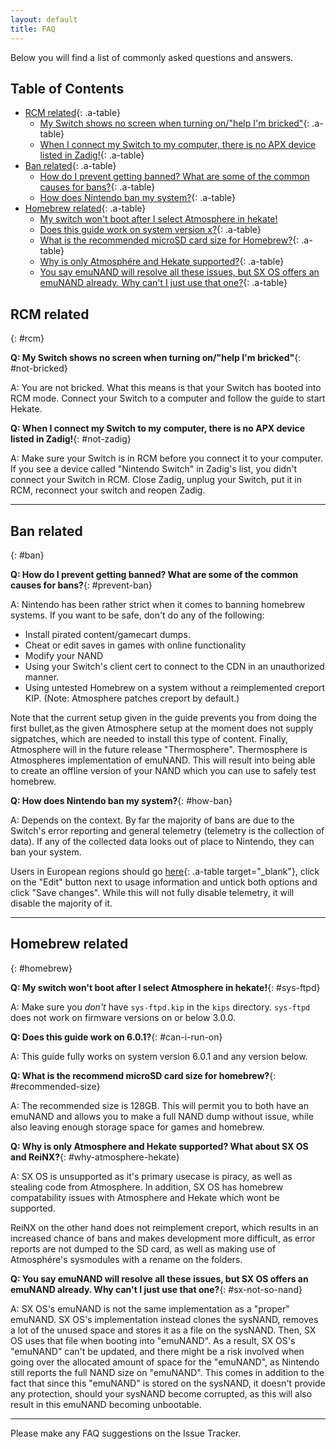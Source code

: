 ```yaml
---
layout: default
title: FAQ
---
```


Below you will find a list of commonly asked questions and answers.

## Table of Contents

- [RCM related](#rcm){: .a-table}
  - [My Switch shows no screen when turning on/"help I'm bricked"](#not-bricked){: .a-table}
  - [When I connect my Switch to my computer, there is no APX device listed in Zadig!](#not-zadig){: .a-table}
- [Ban related](#ban){: .a-table}
  - [How do I prevent getting banned? What are some of the common causes for bans?](#prevent-ban){: .a-table}
  - [How does Nintendo ban my system?](#how-ban){: .a-table}
- [Homebrew related](#homebrew){: .a-table}
  - [My switch won't boot after I select Atmosphere in hekate!](#sys-ftpd)
  - [Does this guide work on system version x?](#can-i-run-on){: .a-table}
  - [What is the recommended microSD card size for Homebrew?](#recommended-size){: .a-table}
  - [Why is only Atmosphére and Hekate supported?](#why-atmosphere-hekate){: .a-table}
  - [You say emuNAND will resolve all these issues, but SX OS offers an emuNAND already. Why can't I just use that one?](#sx-not-so-nand){: .a-table}

## RCM related
{: #rcm}

**Q: My Switch shows no screen when turning on/"help I'm bricked"**{: #not-bricked}

A: You are not bricked. What this means is that your Switch has booted into RCM mode. Connect your Switch to a computer and follow the guide to start Hekate.

**Q: When I connect my Switch to my computer, there is no APX device listed in Zadig!**{: #not-zadig}

A: Make sure your Switch is in RCM before you connect it to your computer. If you see a device called "Nintendo Switch" in Zadig's list, you didn't connect your Switch in RCM. Close Zadig, unplug your Switch, put it in RCM, reconnect your switch and reopen Zadig.

---

## Ban related
{: #ban}

**Q: How do I prevent getting banned? What are some of the common causes for bans?**{: #prevent-ban}

A: Nintendo has been rather strict when it comes to banning homebrew systems. If you want to be safe, don't do any of the following:

- Install pirated content/gamecart dumps.
- Cheat or edit saves in games with online functionality
- Modify your NAND
- Using your Switch's client cert to connect to the CDN in an unauthorized manner.
- Using untested Homebrew on a system without a reimplemented creport KIP. (Note: Atmosphere patches creport by default.)

Note that the current setup given in the guide prevents you from doing the first bullet,as the given Atmosphere setup at the moment does not supply sigpatches, which are needed to install this type of content. Finally, Atmosphere will in the future release "Thermosphere". Thermosphere is Atmospheres implementation of emuNAND. This will result into being able to create an offline version of your NAND which you can use to safely test homebrew.

**Q: How does Nintendo ban my system?**{: #how-ban}

A: Depends on the context. By far the majority of bans are due to the Switch's error reporting and general telemetry (telemetry is the collection of data). If any of the collected data looks out of place to Nintendo, they can ban your system.

Users in European regions should go [here](https://accounts.nintendo.com/setting){: .a-table target="_blank"}, click on the "Edit" button next to usage information and untick both options and click "Save changes". While this will not fully disable telemetry, it will disable the majority of it.

---

## Homebrew related
{: #homebrew}


**Q: My switch won't boot after I select Atmosphere in hekate!**{: #sys-ftpd}

A: Make sure you _don't_ have `sys-ftpd.kip` in the `kips` directory. `sys-ftpd` does not work on firmware versions on or below 3.0.0.

**Q: Does this guide work on 6.0.1?**{: #can-i-run-on}

A: This guide fully works on system version 6.0.1 and any version below.

**Q: What is the recommend microSD card size for homebrew?**{: #recommended-size}

A: The recommended size is 128GB. This will permit you to both have an emuNAND and allows you to make a full NAND dump without issue, while also leaving enough storage space for games and homebrew.

**Q: Why is only Atmosphere and Hekate supported? What about SX OS and ReiNX?**{: #why-atmosphere-hekate}

A: SX OS is unsupported as it's primary usecase is piracy, as well as stealing code from Atmosphere. In addition, SX OS has homebrew compatability issues with Atmosphere and Hekate which wont be supported.

ReiNX on the other hand does not reimplement creport, which results in an increased chance of bans and makes development more difficult, as error reports are not dumped to the SD card, as well as making use of Atmosphére's sysmodules with a rename on the folders.

**Q: You say emuNAND will resolve all these issues, but SX OS offers an emuNAND already. Why can't I just use that one?**{: #sx-not-so-nand}

A: SX OS's emuNAND is not the same implementation as a "proper" emuNAND. SX OS's implementation instead clones the sysNAND, removes a lot of the unused space and stores it as a file on the sysNAND. Then, SX OS uses that file when booting into "emuNAND". As a result, SX OS's "emuNAND" can't be updated, and there might be a risk involved when going over the allocated amount of space for the "emuNAND", as Nintendo still reports the full NAND size on "emuNAND". This comes in addition to the fact that since this "emuNAND" is stored on the sysNAND, it doesn't provide any protection, should your sysNAND become corrupted, as this will also result in this emuNAND becoming unbootable.

---

Please make any FAQ suggestions on the Issue Tracker.